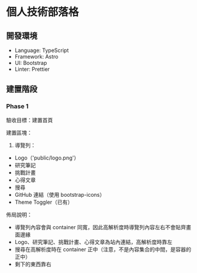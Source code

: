 # 個人技術部落格

## 開發環境

- Language: TypeScript
- Framework: Astro
- UI: Bootstrap
- Linter: Prettier

## 建置階段

### Phase 1

驗收目標：建置首頁

建置區塊：

1. 導覽列：

- Logo（'public/logo.png'）
- 研究筆記
- 挑戰計畫
- 心得文章
- 搜尋
- GitHub 連結（使用 bootstrap-icons）
- Theme Toggler（已有）

佈局說明：

- 導覽列內容會與 container 同寬，因此高解析度時導覽列內容左右不會貼齊畫面邊緣
- Logo、研究筆記、挑戰計畫、心得文章為站內連結，高解析度時靠左
- 搜尋在高解析度時在 container 正中（注意，不是內容集合的中間，是容器的正中）
- 剩下的東西靠右
